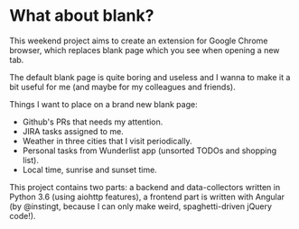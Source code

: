 What about blank?
=================

This weekend project aims to create an extension for Google Chrome browser, which
replaces blank page which you see when opening a new tab.

The default blank page is quite boring and useless and I wanna to make it a bit useful for me (and maybe for my colleagues and friends).

Things I want to place on a brand new blank page:
- Github's PRs that needs my attention.
- JIRA tasks assigned to me.
- Weather in three cities that I visit periodically.
- Personal tasks from Wunderlist app (unsorted TODOs and shopping list).
- Local time, sunrise and sunset time.

This project contains two parts: a backend and data-collectors written in Python 3.6 (using aiohttp features),
a frontend part is written with Angular (by @instingt, because I can only make weird, spaghetti-driven jQuery code!).

